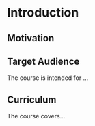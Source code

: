 


# Introduction


## Motivation


## Target Audience  

The course is intended for ...

## Curriculum  

The course covers...

